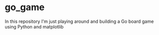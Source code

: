 # go_game

In this repository I'm just playing around and building a Go board game using Python and matplotlib

